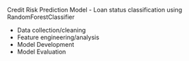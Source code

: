 Credit Risk Prediction Model - Loan status classification using RandomForestClassifier

- Data collection/cleaning
- Feature engineering/analysis
- Model Development
- Model Evaluation

